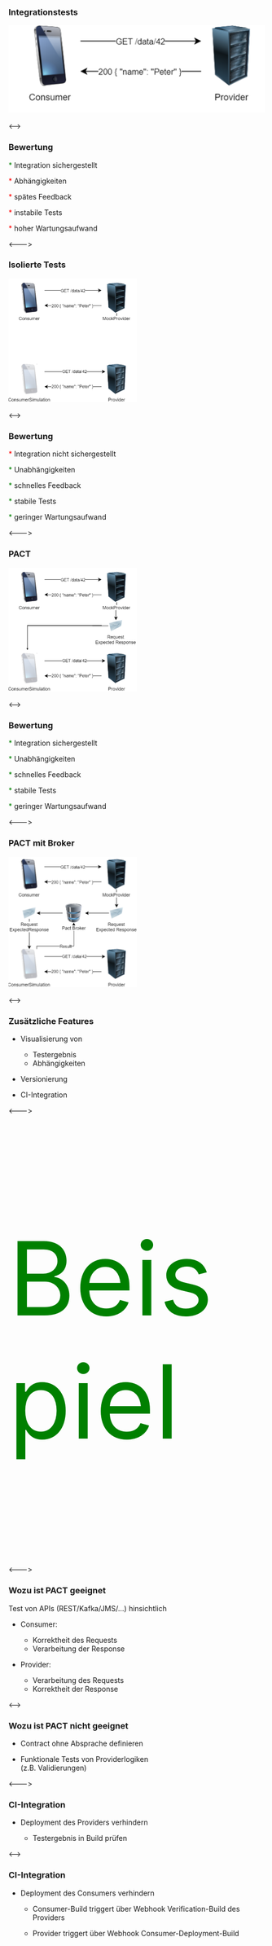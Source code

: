 ### Integrationstests

![image](resources/pact1.png)

<-->

### Bewertung

<span style="color:green">*</span> Integration sichergestellt 

<span style="color:red">*</span>  Abhängigkeiten

<span style="color:red">*</span> spätes Feedback

<span style="color:red">*</span> instabile Tests

<span style="color:red">*</span> hoher Wartungsaufwand

<--->

### Isolierte Tests

<img src="resources/pact2.png" width="50%" height="50%"></img>

<-->

### Bewertung 

<span style="color:red">*</span> Integration nicht sichergestellt 

<span style="color:green">*</span> Unabhängigkeiten

<span style="color:green">*</span> schnelles Feedback

<span style="color:green">*</span> stabile Tests

<span style="color:green">*</span> geringer Wartungsaufwand

<--->

### PACT

<img src="resources/pact3.png" width="50%" height="50%"></img>

<-->

### Bewertung 

<span style="color:green">*</span> Integration sichergestellt 

<span style="color:green">*</span> Unabhängigkeiten

<span style="color:green">*</span> schnelles Feedback

<span style="color:green">*</span> stabile Tests

<span style="color:green">*</span> geringer Wartungsaufwand

<--->
### PACT mit Broker

<img src="resources/pact4.png" width="50%" height="50%"></img>

<-->

### Zusätzliche Features 

* Visualisierung von
   * Testergebnis
   * Abhängigkeiten

* Versionierung

* CI-Integration

<--->

<p style="font-size: 200px; color: green">Beispiel</p>

<--->

### Wozu ist PACT geeignet

Test von APIs (REST/Kafka/JMS/...) hinsichtlich

* Consumer:
  * Korrektheit des Requests
  * Verarbeitung der Response

* Provider:
  * Verarbeitung des Requests
  * Korrektheit der Response

<-->
### Wozu ist PACT nicht geeignet

* Contract ohne Absprache definieren

* Funktionale Tests von Providerlogiken   
(z.B. Validierungen)

<--->

### CI-Integration

* Deployment des Providers verhindern
  
  * Testergebnis in Build prüfen

<-->

### CI-Integration
* Deployment des Consumers verhindern
  
  * Consumer-Build triggert über Webhook Verification-Build des Providers
  
  * Provider triggert über Webhook Consumer-Deployment-Build
